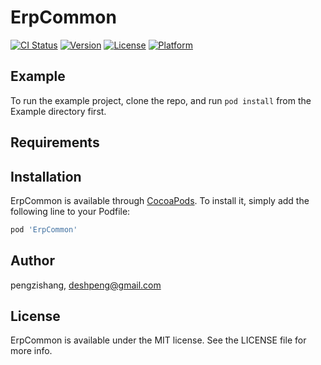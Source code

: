 # ErpCommon

[![CI Status](https://img.shields.io/travis/pengzishang/ErpCommon.svg?style=flat)](https://travis-ci.org/pengzishang/ErpCommon)
[![Version](https://img.shields.io/cocoapods/v/ErpCommon.svg?style=flat)](https://cocoapods.org/pods/ErpCommon)
[![License](https://img.shields.io/cocoapods/l/ErpCommon.svg?style=flat)](https://cocoapods.org/pods/ErpCommon)
[![Platform](https://img.shields.io/cocoapods/p/ErpCommon.svg?style=flat)](https://cocoapods.org/pods/ErpCommon)

## Example
 
To run the example project, clone the repo, and run `pod install` from the Example directory first.

## Requirements

## Installation

ErpCommon is available through [CocoaPods](https://cocoapods.org). To install
it, simply add the following line to your Podfile:

```ruby
pod 'ErpCommon'
```

## Author

pengzishang, deshpeng@gmail.com

## License

ErpCommon is available under the MIT license. See the LICENSE file for more info.
